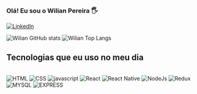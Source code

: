 
### Olá! Eu sou o Wilian Pereira 🖐️

[![LinkedIn](https://img.shields.io/badge/LinkedIn-0077B5?style=for-the-badge&logo=linkedin&logoColor=white)](https://www.linkedin.com/in/pereira-wilian/)

![Wilian GitHub stats](https://github-readme-stats.vercel.app/api?username=Wilian-Pereira-W&show_icons=true&theme=dracula)
![Wilian Top Langs](https://github-readme-stats.vercel.app/api/top-langs/?username=Wilian-Pereira-W&layout=compact&langs_count=7&theme=dracula)

## Tecnologias que eu uso no meu dia

<div style="display: inline_block"><br />
  <img alt="HTML" src="https://img.shields.io/badge/HTML5-E34F26?style=for-the-badge&logo=html5&logoColor=white"/>
  <img alt="CSS" src="https://img.shields.io/badge/CSS3-1572B6?style=for-the-badge&logo=css3&logoColor=white"/>
  <img alt="javascript" src="https://img.shields.io/badge/JavaScript-323330?style=for-the-badge&logo=javascript&logoColor=F7DF1E"/>
  <img alt="React" src="https://img.shields.io/badge/React-20232A?style=for-the-badge&logo=react&logoColor=61DAFB"/>
  <img alt="React Native" src="https://img.shields.io/badge/React_Native-20232A?style=for-the-badge&logo=react&logoColor=61DAFB"/>
  <img alt="NodeJs" src="https://img.shields.io/badge/Node.js-43853D?style=for-the-badge&logo=node.js&logoColor=white"/>
  <img alt="Redux" src="https://img.shields.io/badge/Redux-593D88?style=for-the-badge&logo=redux&logoColor=white"/>
  <img alt="MYSQL" src="https://img.shields.io/badge/MySQL-00000F?style=for-the-badge&logo=mysql&logoColor=white"/>
  <img alt="EXPRESS" src="https://img.shields.io/badge/Express.js-404D59?style=for-the-badge"/>
</div>
<!-- 
![Snake animation](https://github.com/Wilian-Pereira-W/Wilian-Pereira-W/blob/output/github-contribution-grid-snake.svg) -->


